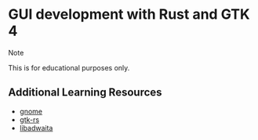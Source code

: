# GUI development with Rust and GTK 4
> [!NOTE]
> This is for educational purposes only.

## Additional Learning Resources
- [gnome](https://developer.gnome.org/documentation)
- [gtk-rs](https://gtk-rs.org/gtk4-rs/stable/latest/book/introduction.html)
- [libadwaita](https://gnome.pages.gitlab.gnome.org/libadwaita/doc/1-latest/)
